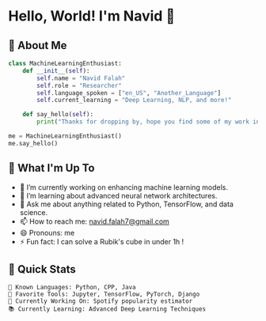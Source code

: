# Hello, World! I'm Navid 👋

## 🤖 About Me

```python
class MachineLearningEnthusiast:
    def __init__(self):
        self.name = "Navid Falah"
        self.role = "Researcher"
        self.language_spoken = ["en_US", "Another_Language"]
        self.current_learning = "Deep Learning, NLP, and more!"

    def say_hello(self):
        print("Thanks for dropping by, hope you find some of my work interesting.")

me = MachineLearningEnthusiast()
me.say_hello()
```

## 🧠 What I'm Up To

- 🔭 I’m currently working on enhancing machine learning models.
- 🌱 I’m learning about advanced neural network architectures.
- 💬 Ask me about anything related to Python, TensorFlow, and data science.
- 📫 How to reach me: navid.falah7@gmail.com
- 😄 Pronouns: me
- ⚡ Fun fact: I can solve a Rubik's cube in under 1h !
## 🚀 Quick Stats

```text
🧠 Known Languages: Python, CPP, Java
🤖 Favorite Tools: Jupyter, TensorFlow, PyTorch, Django
🔧 Currently Working On: Spotify popularity estimator
📚 Currently Learning: Advanced Deep Learning Techniques
```
